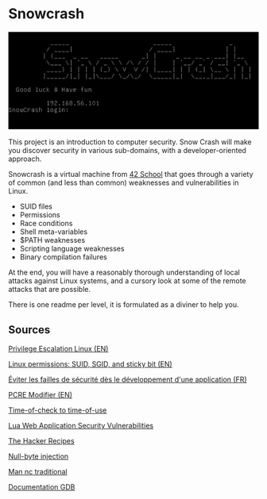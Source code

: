 # Snowcrash
![Home](home.png)

This project is an introduction to computer security. Snow Crash will make you discover security in various sub-domains, with a developer-oriented approach.

Snowcrash is a virtual machine from [42 School](https://42.fr/en/homepage/) that goes through a variety of common (and less than common) weaknesses and vulnerabilities in Linux.

* SUID files
* Permissions
* Race conditions
* Shell meta-variables
* $PATH weaknesses
* Scripting language weaknesses
* Binary compilation failures

At the end, you will have a reasonably thorough understanding of local attacks against Linux systems, and a cursory look at some of the remote attacks that are possible.

There is one readme per level, it is formulated as a diviner to help you.

## Sources

[Privilege Escalation Linux (EN)](https://book.hacktricks.xyz/linux-hardening/privilege-escalation)

[Linux permissions: SUID, SGID, and sticky bit (EN)](https://www.redhat.com/sysadmin/suid-sgid-sticky-bit#:~:text=user%20%2B%20s%20(pecial),use%20an%20uppercase%20S%20here.)

[Éviter les failles de sécurité dès le développement d'une application (FR)](http://www.linuxfocus.org/Francais/January2001/article182.shtml)

[PCRE Modifier (EN)](https://www.space.net/~chd/php/reference.pcre.pattern.modifiers.html#reference.pcre.pattern.modifiers.eval)

[Time-of-check to time-of-use](https://en.wikipedia.org/wiki/Time-of-check_to_time-of-use)

[Lua Web Application Security Vulnerabilities](https://seclists.org/fulldisclosure/2014/May/128)

[The Hacker Recipes](https://www.thehacker.recipes/)

[Null-byte injection](https://www.thehacker.recipes/web/inputs/null-byte-injection)

[Man nc traditional](https://www.commandlinux.com/man-page/man1/nc.traditional.1.html)

[Documentation GDB](https://sourceware.org/gdb/current/onlinedocs/gdb/)